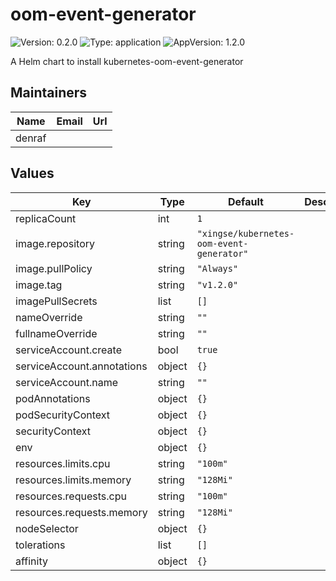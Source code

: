 # oom-event-generator

![Version: 0.2.0](https://img.shields.io/badge/Version-0.2.0-informational?style=flat-square) ![Type: application](https://img.shields.io/badge/Type-application-informational?style=flat-square) ![AppVersion: 1.2.0](https://img.shields.io/badge/AppVersion-1.2.0-informational?style=flat-square)

A Helm chart to install kubernetes-oom-event-generator

## Maintainers

| Name | Email | Url |
| ---- | ------ | --- |
| denraf |  |  |

## Values

| Key | Type | Default | Description |
|-----|------|---------|-------------|
| replicaCount | int | `1` |  |
| image.repository | string | `"xingse/kubernetes-oom-event-generator"` |  |
| image.pullPolicy | string | `"Always"` |  |
| image.tag | string | `"v1.2.0"` |  |
| imagePullSecrets | list | `[]` |  |
| nameOverride | string | `""` |  |
| fullnameOverride | string | `""` |  |
| serviceAccount.create | bool | `true` |  |
| serviceAccount.annotations | object | `{}` |  |
| serviceAccount.name | string | `""` |  |
| podAnnotations | object | `{}` |  |
| podSecurityContext | object | `{}` |  |
| securityContext | object | `{}` |  |
| env | object | `{}` |  |
| resources.limits.cpu | string | `"100m"` |  |
| resources.limits.memory | string | `"128Mi"` |  |
| resources.requests.cpu | string | `"100m"` |  |
| resources.requests.memory | string | `"128Mi"` |  |
| nodeSelector | object | `{}` |  |
| tolerations | list | `[]` |  |
| affinity | object | `{}` |  |

